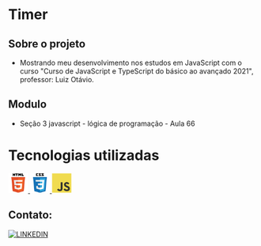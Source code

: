 # Timer

## Sobre o projeto

 - Mostrando meu desenvolvimento nos estudos em JavaScript com o curso "Curso de JavaScript e TypeScript do básico ao avançado 2021", professor: Luiz Otávio.

## Modulo 

- Seção 3 javascript - lógica de programação - Aula 66


# Tecnologias utilizadas

<a href="https://www.w3.org/html/" target="_blank"> <img src="https://raw.githubusercontent.com/devicons/devicon/master/icons/html5/html5-original-wordmark.svg" alt="html5" width="40" height="40"/> </a>
<a href="https://www.w3schools.com/css/" target="_blank"> <img src="https://raw.githubusercontent.com/devicons/devicon/master/icons/css3/css3-original-wordmark.svg" alt="css3" width="40" height="40"/> </a><a href="https://developer.mozilla.org/en-US/docs/Web/JavaScript" target="_blank"> <img src="https://raw.githubusercontent.com/devicons/devicon/master/icons/javascript/javascript-original.svg" alt="javascript" width="40" height="40"/> </a>



## Contato:

<a href="https://www.linkedin.com/in/michel-silva-aa0663162/" target="blank"><img  src="https://img.shields.io/badge/LinkedIn-0077B5?style=for-the-badge&logo=linkedin&logoColor=white" alt="LINKEDIN"/></a>
